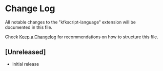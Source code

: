 # Change Log

All notable changes to the "kfkscript-language" extension will be documented in this file.

Check [Keep a Changelog](http://keepachangelog.com/) for recommendations on how to structure this file.

## [Unreleased]

- Initial release